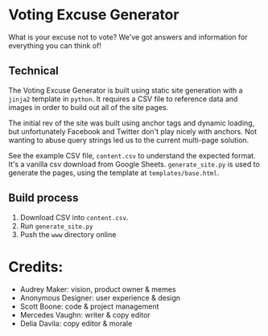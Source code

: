 # Voting Excuse Generator

What is your excuse not to vote? We've got answers and information for everything you can
think of!

## Technical

The Voting Excuse Generator is built using static site generation with a `jinja2` template
in `python`. It requires a CSV file to reference data and images in order to build out all of
the site pages.

The initial rev of the site was built using anchor tags and dynamic loading, but
unfortunately Facebook and Twitter don't play nicely with anchors. Not wanting to abuse
query strings led us to the current multi-page solution.

See the example CSV file, `content.csv` to understand the expected format. It's a vanilla
csv download from Google Sheets. `generate_site.py` is used to generate the pages, using
the template at `templates/base.html`.

## Build process

1. Download CSV into `content.csv`.
2. Run `generate_site.py`
3. Push the `www` directory online 

# Credits:

* Audrey Maker: vision, product owner & memes
* Anonymous Designer: user experience & design
* Scott Boone: code & project management
* Mercedes Vaughn: writer & copy editor
* Delia Davila: copy editor & morale

